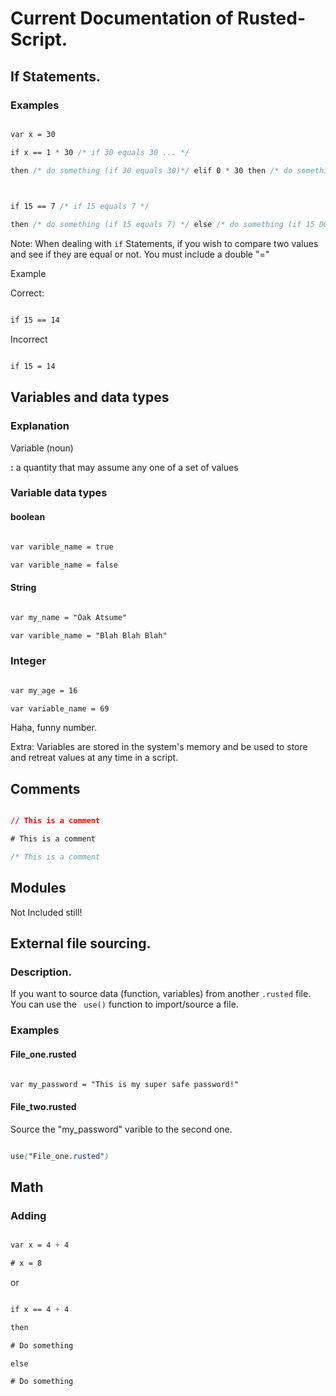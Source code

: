 # Current Documentation of Rusted-Script.

## If Statements.

  

### Examples

```css

var x = 30

if x == 1 * 30 /* if 30 equals 30 ... */

then /* do something (if 30 equals 30)*/ elif 0 * 30 then /* do something (if 0 is true) */

  

if 15 == 7 /* if 15 equals 7 */

then /* do something (if 15 equals 7) */ else /* do something (if 15 DOES NOT equal 7) */

```

Note: When dealing with ``` if ``` Statements, if you wish to compare two values and see if they are equal or not. You must include a double "="

Example

Correct:

```css

if 15 == 14

```

Incorrect

```css

if 15 = 14

```

## Variables and data types

  

### Explanation

Variable (noun)

**:** a quantity that may assume any one of a set of values

### Variable data types

#### boolean

```css

var varible_name = true

var varible_name = false

```

  

#### String

```css

var my_name = "Oak Atsume"

var varible_name = "Blah Blah Blah"

```

### Integer

```css

var my_age = 16

var variable_name = 69

```

Haha, funny number.

Extra: Variables are stored in the system's memory and be used to store and retreat values at any time in a script.

  

  

## Comments

```css

// This is a comment

# This is a comment

/* This is a comment

```

## Modules

Not Included still!

  

  

## External file sourcing.

  

### Description.

If you want to source data (function, variables) from another ```.rusted``` file. You can use the ``` use()``` function to import/source a file.

  

### Examples

  

#### File_one.rusted

```css

var my_password = "This is my super safe password!"

```

#### File_two.rusted

Source the "my_password" varible to the second one.

```css

use("File_one.rusted")

```

  

## Math

  

### Adding

```css

var x = 4 + 4

# x = 8

```

or

```css

if x == 4 + 4

then

# Do something

else

# Do something

```
